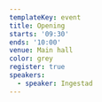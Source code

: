 ```yaml
---
templateKey: event
title: Opening
starts: '09:30'
ends: '10:00'
venue: Main hall
color: grey
register: true
speakers:
  - speaker: Ingestad
---
```

